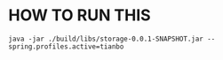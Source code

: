 # HOW TO RUN THIS
```
java -jar ./build/libs/storage-0.0.1-SNAPSHOT.jar --spring.profiles.active=tianbo
```
